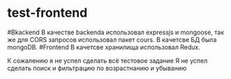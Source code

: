 # test-frontend
#Bkackend
В качестве backenda использовал expressjs и mongoose, так же для CORS запросов использовал пакет cours.
В качетсве БД была mongoDB.
#Frontend
В качетсве хранилища использовал Redux.

К сожалению я не успел сделать всё тестовое задание
Я не успел сделать поиск и фильтрацию по возрастнанию и убыванию
